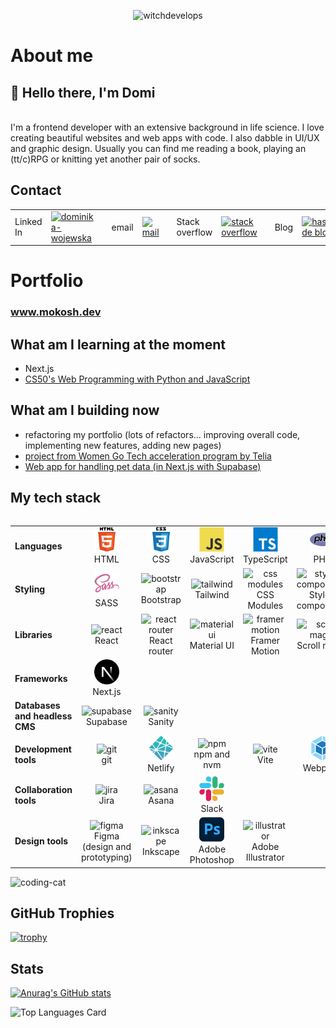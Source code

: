 <p align="center"> <img src="https://komarev.com/ghpvc/?username=witchdevelops&label=Profile%20views&color=0e75b6&style=flat" alt="witchdevelops" /> </p>

# About me

<h2>👋 Hello there, I'm Domi</h2>
<br>I'm a frontend developer with an extensive background in life science. I love creating beautiful websites and web apps with code. I also dabble in UI/UX and graphic design. Usually you can find me reading a book, playing an (tt/c)RPG or knitting yet another pair of socks.

## Contact

<table>
   <tbody>
      <tr>
         <td width="120">Linked In</td>
         <td><a href="https://linkedin.com/in/dominika-wojewska" target="blank"><img align="center" src="https://raw.githubusercontent.com/rahuldkjain/github-profile-readme-generator/master/src/images/icons/Social/linked-in-alt.svg" alt="dominika-wojewska" height="30" width="40" /></a></td>
         <td></td>
         <td width="120">email</td>
         <td><a href="mailto:d.n.wojewska@gmail.com" target="blank"><img align="center" src="https://www.vectorlogo.zone/logos/gmail/gmail-icon.svg" alt="mail" height="30" width="40" /></a></td>
         <td></td>
         <td width="130">Stack overflow</td>
         <td><a href="https://stackoverflow.com/users/21059715" target="blank"><img align="center" src="https://raw.githubusercontent.com/rahuldkjain/github-profile-readme-generator/master/src/images/icons/Social/stack-overflow.svg" alt="stack overflow" height="30" width="40" /></a></td>
          <td></td>
         <td width="120">Blog </td>
         <td><a href="https://witchwrites.hashnode.dev/" target="blank"><img align="center" src="https://cdn.hashnode.com/res/hashnode/image/upload/v1611902473383/CDyAuTy75.png?auto=compress" alt="hashnode blog" height="30" width="30" /></a></td>
<!--          <td width="120">Etsy</td>
         <td><a href="https://www.etsy.com/shop/WitchCraftsDW" target="blank"><img align="center" src="https://upload.wikimedia.org/wikipedia/commons/6/64/Etsy_icon.svg" alt="hashnode blog" height="30" width="30" /></a></td> -->
      </tr>
   </tbody>
</table>

# Portfolio

<h3><a href="https://www.mokosh.dev">www.mokosh.dev</a></h3>

## What am I learning at the moment

* Next.js
* [CS50's Web Programming with Python and JavaScript](https://learning.edx.org/course/course-v1:HarvardX+CS50W+Web/block-v1:HarvardX+CS50W+Web+type@sequential+block@5b5791da2eec43c6b5d3d230ec66e75d/block-v1:HarvardX+CS50W+Web+type@vertical+block@5bdbb06fe1f24514954c49cc10813026)

## What am I building now

* refactoring my portfolio (lots of refactors... improving overall code, implementing new features, adding new pages)
* [project from Women Go Tech acceleration program by Telia](https://github.com/WgtTelia/Telia-e-shop-front-end)
* [Web app for handling pet data (in Next.js with Supabase)](https://github.com/WitchDevelops/cardboard-fort)
  
## My tech stack

<div style="clear: both;">
<table align="left" style="display: block; clear: both;">
   <tbody>
      <tr>
         <td align="left"><strong>Languages</strong></td>
         <td align="center">
            <img src="https://raw.githubusercontent.com/devicons/devicon/master/icons/html5/html5-original-wordmark.svg" alt="html5" width="40" height="40"/>
            <br>HTML
         </td>
         <td align="center">
            <img src="https://raw.githubusercontent.com/devicons/devicon/master/icons/css3/css3-original-wordmark.svg" alt="css3" width="40" height="40"/>
            <br>CSS
         </td>
         <td align="center">
            <img src="https://raw.githubusercontent.com/devicons/devicon/master/icons/javascript/javascript-original.svg" alt="javascript" width="40" height="40"/>
            <br>JavaScript
         </td>
         <td align="center">
            <img src="https://raw.githubusercontent.com/devicons/devicon/master/icons/typescript/typescript-original.svg" alt="typescript" width="40" height="40"/>
            <br>TypeScript
         </td>
         <td align="center">
            <img src="https://raw.githubusercontent.com/devicons/devicon/master/icons/php/php-original.svg" alt="php" width="40" height="40"/>
            <br>PHP
         </td>
         <td align="center">
            <img src="https://raw.githubusercontent.com/gilbarbara/logos/master/logos/python.svg" alt="python" width="40" height="40"/>
            <br>Python
         </td>
      </tr>
      <tr>
         <td align="left"><strong>Styling</strong></td>
         <td align="center">
            <img src="https://raw.githubusercontent.com/devicons/devicon/master/icons/sass/sass-original.svg" alt="sass" width="40" height="40"/>
            <br>SASS
         </td>
         <td align="center">
            <img src="https://raw.githubusercontent.com/gilbarbara/logos/master/logos/bootstrap.svg" alt="bootstrap" width="40" height="40"/>
            <br>Bootstrap
         </td>
         <td align="center">
            <img src="https://raw.githubusercontent.com/gilbarbara/logos/master/logos/tailwindcss-icon.svg" alt="tailwind" width="40" height="40"/>
            <br>Tailwind
         </td>
         <td align="center">
            <img src="https://external-content.duckduckgo.com/iu/?u=https%3A%2F%2Fraw.githubusercontent.com%2Fcss-modules%2Flogos%2Fmaster%2Fcss-modules-logo.png&f=1&nofb=1&ipt=289badb3ad55ef54c2a63696d5595291e9ee559045eaebcc40de29d87b649850&ipo=images" alt="css modules" width="40" height="40"/>
            <br>CSS Modules
         </td>
         <td align="center">
            <img src="https://external-content.duckduckgo.com/iu/?u=https%3A%2F%2Fmiro.medium.com%2Fv2%2Fresize%3Afit%3A318%2F1*7jRD5QhgARucFKvRHFxpOg.png&f=1&nofb=1&ipt=b431a07856e4450d89e8023916dc6a887cc8bc74d29dce449dc5431fbca213af&ipo=images" alt="styled components" width="40" height="40"/>
            <br>Styled components
         </td>
         <td align="center"></td>
      </tr>
      <tr>
         <td align="left"><strong>Libraries</strong></td>
         <td align="center">
            <img src="https://raw.githubusercontent.com/gilbarbara/logos/master/logos/react.svg" alt="react" width="40" height="40"/>
            <br>React
         </td>
         <td align="center">
            <img src="https://raw.githubusercontent.com/gilbarbara/logos/master/logos/react-router.svg" alt="react router" width="40" height="40"/>
            <br>React router
         </td>
         <td align="center">
            <img src="https://raw.githubusercontent.com/gilbarbara/logos/master/logos/material-ui.svg" alt="material ui" width="40" height="40"/>
            <br>Material UI
         </td>
         <td align="center">
            <img src="https://external-content.duckduckgo.com/iu/?u=https%3A%2F%2Ftse1.mm.bing.net%2Fth%3Fid%3DOIP.Q5azlUHD6PqSqPLL1EyBsgHaHa%26pid%3DApi&f=1&ipt=6ae4bcd7ec2e5e678160b47f472d391bf97e10c77b80965897bbe36afeb8625a&ipo=images" alt="framer motion" width="40" height="40"/>
            <br>Framer Motion
         </td>
         <td align="center">
            <img src="https://scrollmagic.io/assets/img/demo_tophat.png" alt="scroll magic" width="40" height="40"/>
            <br>Scroll magic
         </td>
         <td align="center">
            <img src="https://external-content.duckduckgo.com/iu/?u=https%3A%2F%2Favatars.githubusercontent.com%2Fu%2F139895814%3Fs%3D280%26v%3D4&f=1&nofb=1&ipt=2e99a52be95ee17cd98761075c405c59dd919a6c9a967f88d074464c3995e0e9&ipo=images" alt="shadcn" width="40" height="40"/>
            <br>ShadCN
         </td>
      </tr>
      <tr>
         <td align="left"><strong>Frameworks</strong></td>
         <td align="center">
            <img src="https://raw.githubusercontent.com/devicons/devicon/master/icons/nextjs/nextjs-original.svg" alt="nextjs" width="40" height="40"/>
            <br>Next.js
         </td>
         <td></td>
         <td></td>
         <td></td>
         <td></td>
         <td align="center"></td>
      </tr>
      <tr>
         <td align="left"><strong>Databases and headless CMS</strong></td>
         <td align="center">
            <img src="https://raw.githubusercontent.com/gilbarbara/logos/master/logos/supabase-icon.svg" alt="supabase" width="40" height="40"/>
            <br>Supabase
         </td>
         <td align="center">
            <img src="https://external-content.duckduckgo.com/iu/?u=https%3A%2F%2Fyt3.ggpht.com%2Fa%2FAATXAJx-stPk1I5znVK00ODV7_fYdkP55KF941cJAg%3Ds900-c-k-c0xffffffff-no-rj-mo&f=1&nofb=1&ipt=62529bb7eb4d2d8e282141a6c85cccc4469559d5d771ce580792febed63e8269&ipo=images" alt="sanity" width="40" height="40"/>
            <br>Sanity
         </td>
         <td></td>
         <td></td>
         <td></td>
         <td align="center"></td>
      </tr>
      <tr>
         <td align="left"><strong>Development tools</strong></td>
         <td align="center">
            <img src="https://www.vectorlogo.zone/logos/git-scm/git-scm-icon.svg" alt="git" width="40" height="40"/> 
            <br>git
         </td>
         <td align="center">
            <img src="https://raw.githubusercontent.com/gilbarbara/logos/master/logos/netlify-icon.svg" alt="netlify" width="40" height="40"/>
            <br>Netlify
         </td>
         <td align="center">
            <img src="https://www.vectorlogo.zone/logos/npmjs/npmjs-icon.svg" alt="npm" width="40" height="40"/>
            <br>npm and nvm
         </td>
         <td align="center">
            <img src="https://raw.githubusercontent.com/gilbarbara/logos/master/logos/vitejs.svg" alt="vite" width="40" height="40" />
            <br>Vite
         </td>
         <td align="center">
            <img src="https://raw.githubusercontent.com/devicons/devicon/ca28c779441053191ff11710fe24a9e6c23690d6/icons/webpack/webpack-original.svg" alt="webpack" width="40" height="40"/>
            <br>Webpack
         </td>
         <td align="center"></td>
      </tr>
      <tr>
         <td align="left"><strong>Collaboration tools</strong></td>
         <td align="center">
            <img src="https://www.vectorlogo.zone/logos/atlassian_jira/atlassian_jira-icon.svg" alt="jira" width="40" height="40"/> 
            <br>Jira
         </td>
         <td align="center">
            <img src="https://upload.vectorlogo.zone/logos/asana/images/cae029cc-73d9-4b0d-83e2-70893c439061.svg" alt="asana" width="40" height="40"/>
            <br>Asana
         </td>
         <td align="center">
            <img src="https://raw.githubusercontent.com/devicons/devicon/ca28c779441053191ff11710fe24a9e6c23690d6/icons/slack/slack-original.svg" alt="slack" width="40" height="40" />
            <br>Slack
         </td>
         <td align="center">
         </td>
         <td align="center"></td>
         <td align="center"></td>
      </tr>
      <tr>
         <td align="left"><strong>Design tools</strong></td>
         <td align="center">
            <img src="https://www.vectorlogo.zone/logos/figma/figma-icon.svg" alt="figma" width="40" height="40"/> 
            <br>Figma
            <br>(design and prototyping)
         </td>
         <td align="center">
            <img src="https://www.vectorlogo.zone/logos/inkscape/inkscape-icon.svg" alt="inkscape" width="40" height="40"/>
            <br>Inkscape
         </td>
         <td align="center">
            <img src="https://raw.githubusercontent.com/devicons/devicon/master/icons/photoshop/photoshop-original.svg" alt="photoshop" width="40" height="40"/>
            <br>Adobe Photoshop
         </td>
         <td align="center">
            <img src="https://www.vectorlogo.zone/logos/adobe_illustrator/adobe_illustrator-icon.svg" alt="illustrator" width="40" height="40"/>
            <br>Adobe Illustrator
         </td>
         <td align="center"></td>
         <td align="center"></td>
      </tr>
   </tbody>
</table>
</div>

![coding-cat](https://github.com/WitchDevelops/WitchDevelops/assets/112077394/819347f4-1203-436e-9d83-8e6e92f2dde1)   

## GitHub Trophies

[![trophy](https://github-profile-trophy.vercel.app/?username=WitchDevelops&theme=algolia&row=2&column=5)](https://github.com/WitchDevelops/github-profile-trophy)   


## Stats

[![Anurag's GitHub stats](https://github-readme-stats.vercel.app/api?username=WitchDevelops&count_private=true&show_icons=true&theme=transparent)](https://github.com/WitchDevelops/github-readme-stats)

![Top Languages Card](https://github-readme-stats.vercel.app/api/top-langs/?username=WitchDevelops&layout=donut&theme=transparent&langs_count=10)

